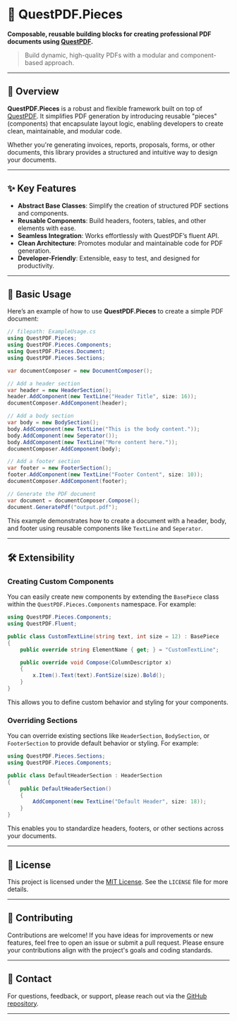 # 📄 QuestPDF.Pieces

**Composable, reusable building blocks for creating professional PDF documents using [QuestPDF](https://www.questpdf.com/).**

> Build dynamic, high-quality PDFs with a modular and component-based approach.

---

## 🚀 Overview

**QuestPDF.Pieces** is a robust and flexible framework built on top of [QuestPDF](https://www.questpdf.com/). It simplifies PDF generation by introducing reusable "pieces" (components) that encapsulate layout logic, enabling developers to create clean, maintainable, and modular code.

Whether you're generating invoices, reports, proposals, forms, or other documents, this library provides a structured and intuitive way to design your documents.

---

## ✨ Key Features

- **Abstract Base Classes**: Simplify the creation of structured PDF sections and components.
- **Reusable Components**: Build headers, footers, tables, and other elements with ease.
- **Seamless Integration**: Works effortlessly with QuestPDF’s fluent API.
- **Clean Architecture**: Promotes modular and maintainable code for PDF generation.
- **Developer-Friendly**: Extensible, easy to test, and designed for productivity.

---

## 📖 Basic Usage

Here’s an example of how to use **QuestPDF.Pieces** to create a simple PDF document:

```csharp
// filepath: ExampleUsage.cs
using QuestPDF.Pieces;
using QuestPDF.Pieces.Components;
using QuestPDF.Pieces.Document;
using QuestPDF.Pieces.Sections;

var documentComposer = new DocumentComposer();

// Add a header section
var header = new HeaderSection();
header.AddComponent(new TextLine("Header Title", size: 16));
documentComposer.AddComponent(header);

// Add a body section
var body = new BodySection();
body.AddComponent(new TextLine("This is the body content."));
body.AddComponent(new Seperator());
body.AddComponent(new TextLine("More content here."));
documentComposer.AddComponent(body);

// Add a footer section
var footer = new FooterSection();
footer.AddComponent(new TextLine("Footer Content", size: 10));
documentComposer.AddComponent(footer);

// Generate the PDF document
var document = documentComposer.Compose();
document.GeneratePdf("output.pdf");
```

This example demonstrates how to create a document with a header, body, and footer using reusable components like `TextLine` and `Seperator`.

---

## 🛠️ Extensibility

### Creating Custom Components

You can easily create new components by extending the `BasePiece` class within the `QuestPDF.Pieces.Components` namespace. For example:

```csharp
using QuestPDF.Pieces.Components;
using QuestPDF.Fluent;

public class CustomTextLine(string text, int size = 12) : BasePiece
{
    public override string ElementName { get; } = "CustomTextLine";

    public override void Compose(ColumnDescriptor x)
    {
        x.Item().Text(text).FontSize(size).Bold();
    }
}
```

This allows you to define custom behavior and styling for your components.

### Overriding Sections

You can override existing sections like `HeaderSection`, `BodySection`, or `FooterSection` to provide default behavior or styling. For example:

```csharp
using QuestPDF.Pieces.Sections;
using QuestPDF.Pieces.Components;

public class DefaultHeaderSection : HeaderSection
{
    public DefaultHeaderSection()
    {
        AddComponent(new TextLine("Default Header", size: 18));
    }
}
```

This enables you to standardize headers, footers, or other sections across your documents.

---

## 📜 License

This project is licensed under the [MIT License](https://opensource.org/licenses/MIT). See the `LICENSE` file for more details.

---

## 🤝 Contributing

Contributions are welcome! If you have ideas for improvements or new features, feel free to open an issue or submit a pull request. Please ensure your contributions align with the project's goals and coding standards.

---

## 📧 Contact

For questions, feedback, or support, please reach out via the [GitHub repository](https://github.com/BTBlueTiger/QuestPDF.Pieces).

---
